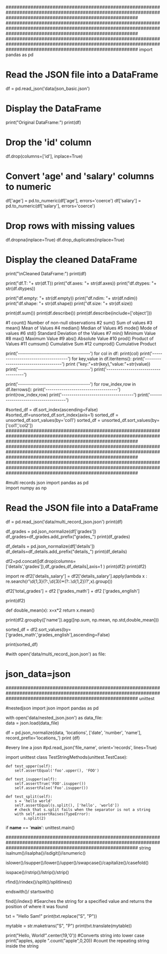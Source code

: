 ################################################################################################################################################################
################################################################################################################################################################
################################################################################################################################################################
import pandas as pd
# Read the JSON file into a DataFrame
df = pd.read_json('data/json_basic.json')

# Display the DataFrame
print("Original DataFrame:")
print(df)

# Drop the 'id' column
df.drop(columns=['id'], inplace=True)

# Convert 'age' and 'salary' columns to numeric
df['age'] = pd.to_numeric(df['age'], errors='coerce')
df['salary'] = pd.to_numeric(df['salary'], errors='coerce')

# Drop rows with missing values
df.dropna(inplace=True)
df.drop_duplicates(inplace=True)

# Display the cleaned DataFrame
print("\nCleaned DataFrame:")
print(df)

print("df.T: "+ str(df.T))
print("df.axes: "+ str(df.axes))
print("df.dtypes: "+ str(df.dtypes))

print("df.empty: "+ str(df.empty))
print("df.ndim: "+ str(df.ndim))
print("df.shape: "+ str(df.shape))
print("df.size: "+ str(df.size))

print(df.sum()) 
print(df.describe())
print(df.describe(include=['object']))

#1	count()	Number of non-null observations
#2	sum()	Sum of values
#3	mean()	Mean of Values
#4	median()	Median of Values
#5	mode()	Mode of values
#6	std()	Standard Deviation of the Values
#7	min()	Minimum Value
#8	max()	Maximum Value
#9	abs()	Absolute Value
#10	prod()	Product of Values
#11	cumsum()	Cumulative Sum
#12	cumprod()	Cumulative Product


print('------------------------------------')
for col in df:
   print(col)
print('------------------------------------')
for key,value in df.iteritems():
   print('------------------------------------')
   print ("key:"+str(key),"value:"+str(value))
   print('------------------------------------')
print('------------------------------------')

print('------------------------------------')
for row_index,row in df.iterrows():
   print('------------------------------------')
   print(row_index,row)
   print('------------------------------------')
print('------------------------------------')

#sorted_df = df.sort_index(ascending=False)
#sorted_df=unsorted_df.sort_index(axis=1)
sorted_df = unsorted_df.sort_values(by='col1')
sorted_df = unsorted_df.sort_values(by=['col1','col2'])
################################################################################################################################################################
################################################################################################################################################################
################################################################################################################################################################

#multi records json
import pandas as pd  
import numpy as np 


# Read the JSON file into a DataFrame
df = pd.read_json('data/multi_record_json.json')
print(df)

df_grades = pd.json_normalize(df['grades'])
df_grades=df_grades.add_prefix("grades_")
print(df_grades)

df_details = pd.json_normalize(df['details'])
df_details=df_details.add_prefix("details_")
print(df_details)

df2=pd.concat([df.drop(columns=['details','grades']),df_grades,df_details],axis=1 )
print(df2)
print(df2)

import re
df2['details_salary'] = df2['details_salary'].apply(lambda x : re.search(r'\d{1,3}(?:,\d{3})*(?:\.\d{1,2})?',x).group())

df2['total_grades'] = df2 ['grades_math'] +   df2 ['grades_english']

print(df2)

def double_mean(x):
    x=x*2
    return x.mean()

print(df2.groupby(['name']).agg([np.sum, np.mean, np.std,double_mean]))

sorted_df = df2.sort_values(by=['grades_math','grades_english'],ascending=False)

print(sorted_df)


#with open('data/multi_record_json.json') as file:
#    json_data=json
################################################################################################################################################################
unittest

#nestedjson
import json
import pandas as pd

with open('data/nested_json.json') as data_file:    
    data = json.load(data_file)  


df = pd.json_normalize(data, 'locations', ['date', 'number', 'name'], 
                    record_prefix='locations_')
print (df)

#every line a josn
#pd.read_json('file_name', orient='records', lines=True)




import unittest
class TestStringMethods(unittest.TestCase):

    def test_upper(self):
        self.assertEqual('foo'.upper(), 'FOO')

    def test_isupper(self):
        self.assertTrue('FOO'.isupper())
        self.assertFalse('Foo'.isupper())

    def test_split(self):
        s = 'hello world'
        self.assertEqual(s.split(), ['hello', 'world'])
        # check that s.split fails when the separator is not a string
        with self.assertRaises(TypeError):
            s.split(2)
        

if __name__ == '__main__':
    unittest.main()

################################################################################################################################################################
string
isalnum()/isalpha()/isdigit()/isnumeric()

islower()/isupper()/lower()/upper()/swapcase()/capitalize()/casefold()
	
isspace()/rstrip()/lstrip()/strip()

rfind()/rindex()/split()/splitlines()	

endswith()/ startswith()

find()/index()	 #Searches the string for a specified value and returns the position of where it was found

txt = "Hello Sam!"
print(txt.replace("S", "P"))

mytable = str.maketrans("S", "P")
print(txt.translate(mytable))


print("Hello, World!".center(19,'0')) 	#Converts string into lower case
print("apples, apple ".count("apple",0,20))  #count the repeating string inside the string


